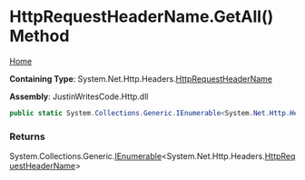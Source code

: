 # HttpRequestHeaderName\.GetAll\(\) Method

[Home](../../../../README.md)

**Containing Type**: System\.Net\.Http\.Headers\.[HttpRequestHeaderName](../README.md)

**Assembly**: JustinWritesCode\.Http\.dll

```csharp
public static System.Collections.Generic.IEnumerable<System.Net.Http.Headers.HttpRequestHeaderName> GetAll()
```

### Returns

System\.Collections\.Generic\.[IEnumerable](https://docs.microsoft.com/en-us/dotnet/api/system.collections.generic.ienumerable-1)\<System\.Net\.Http\.Headers\.[HttpRequestHeaderName](../README.md)\>

